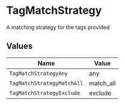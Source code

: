 # TagMatchStrategy

A matching strategy for the tags provided


## Values

| Name                       | Value                      |
| -------------------------- | -------------------------- |
| `TagMatchStrategyAny`      | any                        |
| `TagMatchStrategyMatchAll` | match_all                  |
| `TagMatchStrategyExclude`  | exclude                    |